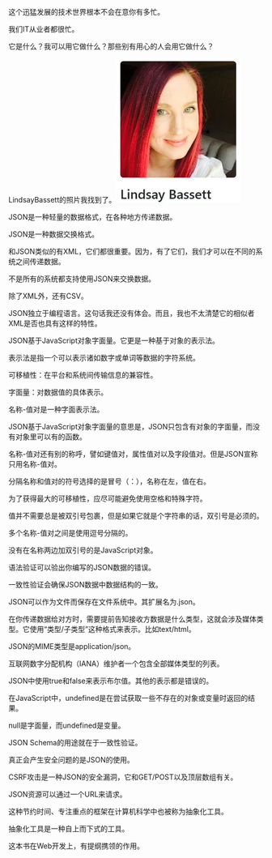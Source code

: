 这个迅猛发展的技术世界根本不会在意你有多忙。

我们IT从业者都很忙。

它是什么？我可以用它做什么？那些别有用心的人会用它做什么？

LindsayBassett的照片我找到了。![](LindsayBassett.jpg)

JSON是一种轻量的数据格式，在各种地方传递数据。

JSON是一种数据交换格式。

和JSON类似的有XML，它们都很重要。因为，有了它们，我们才可以在不同的系统之间传递数据。

不是所有的系统都支持使用JSON来交换数据。

除了XML外，还有CSV。

JSON独立于编程语言。这句话我还没有体会。而且，我也不太清楚它的相似者XML是否也具有这样的特性。

JSON基于JavaScript对象字面量。它更是一种基于对象的表示法。

表示法是指一个可以表示诸如数字或单词等数据的字符系统。

可移植性：在平台和系统间传输信息的兼容性。

字面量：对数据值的具体表示。

名称-值对是一种字面表示法。

JSON基于JavaScript对象字面量的意思是，JSON只包含有对象的字面量，而没有对象里可以有的函数。

名称-值对还有别的称呼，譬如键值对，属性值对以及字段值对。但是JSON宣称只用名称-值对。

分隔名称和值对的符号选择的是冒号（：），名称在左，值在右。

为了获得最大的可移植性，应尽可能避免使用空格和特殊字符。

值并不需要总是被双引号包裹，但是如果它就是个字符串的话，双引号是必须的。

多个名称-值对之间是使用逗号分隔的。

没有在名称两边加双引号的是JavaScript对象。

语法验证可以验出你编写的JSON数据的错误。

一致性验证会确保JSON数据中数据结构的一致。

JSON可以作为文件而保存在文件系统中。其扩展名为.json。

在你传递数据给对方时，需要提前告知接收方数据是什么类型，这就会涉及媒体类型。它使用“类型/子类型”这种格式来表示。比如text/html。

JSON的MIME类型是application/json。

互联网数字分配机构（IANA）维护者一个包含全部媒体类型的列表。

JSON中使用true和false来表示布尔值。其他的表示都是错误的。

在JavaScript中，undefined是在尝试获取一些不存在的对象或变量时返回的结果。

null是字面量，而undefined是变量。

JSON Schema的用途就在于一致性验证。

真正会产生安全问题的是JSON的使用。

CSRF攻击是一种JSON的安全漏洞，它和GET/POST以及顶层数组有关。

JSON资源可以通过一个URL来请求。

这种节约时间、专注重点的框架在计算机科学中也被称为抽象化工具。

抽象化工具是一种自上而下式的工具。

这本书在Web开发上，有提纲携领的作用。

